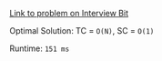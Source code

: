 [Link to problem on Interview Bit](https://www.interviewbit.com/problems/path-to-given-node/)


Optimal Solution: TC = `O(N)`, SC = `O(1)`

Runtime: `151 ms`
